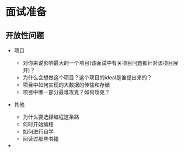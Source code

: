 # 面试准备



## 开放性问题
* 项目
    * 对你来说影响最大的一个项目(该面试中有关项目问题都针对该项目展开)？
    * 为什么会想做这个项目？这个项目的ideal是谁提出来的？
    * 项目中如何实现的大数据的传输和存储
    * 项目中哪一部分最难攻克？如何攻克？

* 其他
    * 为什么要选择编程这条路
    * 何时开始编程
    * 如何进行自学
    * 阅读过那些书籍

* 